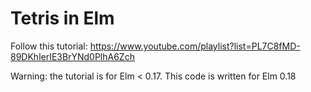 # Tetris in Elm

Follow this tutorial: https://www.youtube.com/playlist?list=PL7C8fMD-89DKhlerIE3BrYNd0PlhA6Zch

Warning: the tutorial is for Elm < 0.17. This code is written for Elm 0.18
